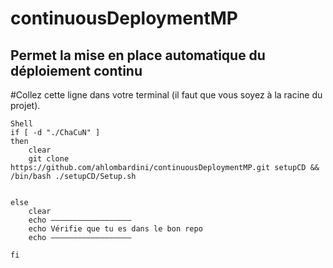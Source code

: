 # continuousDeploymentMP
## Permet la mise en place automatique du déploiement continu
#Collez cette ligne dans votre terminal (il faut que vous soyez à la racine du projet).
```
Shell
if [ -d "./ChaCuN" ] 
then
    clear
    git clone https://github.com/ahlombardini/continuousDeploymentMP.git setupCD && /bin/bash ./setupCD/Setup.sh


else
    clear
    echo ——————————————————
    echo Vérifie que tu es dans le bon repo
    echo ——————————————————

fi
```
